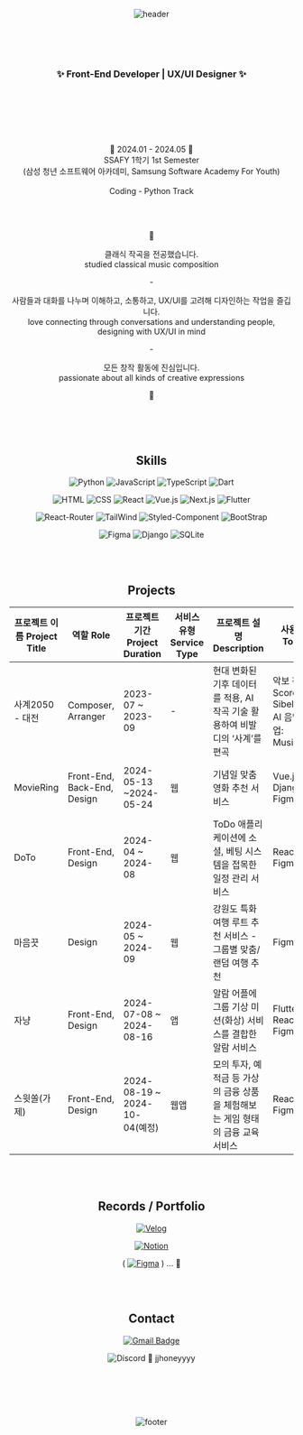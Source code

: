 <div align="center">
  
![header](https://capsule-render.vercel.app/api?type=venom&color=gradient&customColorList=27&height=200&section=header&text=Hi!%20It's%20me,%20Jihyeon&fontSize=40&fontAlignY=40&stroke=37474F)

<br>
<br>
<br>

### :sparkles: Front-End Developer | UX/UI Designer :sparkles:

<br>
<br>
<br>
<br>
<br>

:seedling: 2024.01 - 2024.05 :seedling:
<br>
SSAFY 1학기 1st Semester
<br>
(삼성 청년 소프트웨어 아카데미, Samsung Software Academy For Youth)
<br>
<br>
Coding - Python Track


<br>
<br>

:rabbit:

클래식 작곡을 전공했습니다.
<br>
studied classical music composition

\-

사람들과 대화를 나누며 이해하고, 소통하고, UX/UI를 고려해 디자인하는 작업을 즐깁니다.
<br>
love connecting through conversations and understanding people,
<br>
designing with UX/UI in mind

\-

모든 창작 활동에 진심입니다.
<br>
passionate about all kinds of creative expressions

:rabbit:

<br>
<br>
<br>


## Skills

<div>
  
![Python](	https://img.shields.io/badge/Python-3776AB?style=for-the-badge&logo=python&logoColor=white)
![JavaScript](https://img.shields.io/badge/JavaScript-F7DF1E?style=for-the-badge&logo=JavaScript&logoColor=white)
![TypeScript](https://img.shields.io/badge/TypeScript-007ACC?style=for-the-badge&logo=typescript&logoColor=white)
![Dart](https://img.shields.io/badge/Dart-0175C2?style=for-the-badge&logo=dart&logoColor=white)


</div>

<div>

![HTML](https://img.shields.io/badge/HTML5-E34F26?style=for-the-badge&logo=html5&logoColor=white)
![CSS](https://img.shields.io/badge/CSS3-1572B6?style=for-the-badge&logo=css3&logoColor=white)
![React](https://img.shields.io/badge/React-20232A?style=for-the-badge&logo=react&logoColor=61DAFB)
![Vue.js](https://img.shields.io/badge/Vue.js-35495E?style=for-the-badge&logo=vue.js&logoColor=4FC08D)
![Next.js](https://img.shields.io/badge/Next.js-000?logo=nextdotjs&logoColor=fff&style=for-the-badge)
![Flutter](https://img.shields.io/badge/Flutter-02569B?style=for-the-badge&logo=flutter&logoColor=white)

</div>

<div>

![React-Router](https://img.shields.io/badge/React_Router-CA4245?style=for-the-badge&logo=react-router&logoColor=white)
![TailWind](https://img.shields.io/badge/Tailwind_CSS-38B2AC?style=for-the-badge&logo=tailwind-css&logoColor=white)
![Styled-Component](https://img.shields.io/badge/styled--components-DB7093?style=for-the-badge&logo=styled-components&logoColor=white)
![BootStrap](https://img.shields.io/badge/Bootstrap-563D7C?style=for-the-badge&logo=bootstrap&logoColor=white)

</div>

<div>
  
![Figma](https://img.shields.io/badge/Figma-F24E1E?style=for-the-badge&logo=figma&logoColor=white)
![Django](https://img.shields.io/badge/Django-092E20?style=for-the-badge&logo=django&logoColor=white)
![SQLite](https://img.shields.io/badge/SQLite-07405E?style=for-the-badge&logo=sqlite&logoColor=white)

</div>

<br>
<br>

## Projects

| 프로젝트 이름 Project Title | 역할 Role | 프로젝트 기간 Project Duration | 서비스 유형 Service Type | 프로젝트 설명 Description | 사용 툴 Tools | 관련 링크 Link | 기타 etc |
| --- | --- | --- | --- | --- | --- | --- | --- |
| 사계2050 - 대전 | Composer, Arranger | 2023-07 ~ 2023-09 | - | 현대 변화된 기후 데이터를 적용, AI 작곡 기술 활용하여 비발디의 ‘사계’를 편곡 | 악보 작업 Score: Sibelius AI 음악 작업: MusicGen |  | cowork with KAIST 문화기술대학원 |
| MovieRing | Front-End, Back-End, Design | 2024-05-13 ~2024-05-24 | 웹 | 기념일 맞춤 영화 추천 서비스 | Vue.js, Django, Figma |  | SSAFY 1학기 최종 프로젝트 |
| DoTo | Front-End, Design | 2024-04 ~ 2024-08 | 웹 | ToDo 애플리케이션에 소셜, 베팅 시스템을 접목한 일정 관리 서비스 | React, Figma |  | Front-End 스터디 내 토이 프로젝트 |
| 마음끗 | Design | 2024-05 ~ 2024-09 | 웹 | 강원도 특화 여행 루트 추천 서비스 - 그룹별 맞춤/랜덤 여행 추천 | Figma |  | 관광 데이터 활용 공모전 출품 서비스 |
| 자냥 | Front-End, Design | 2024-07-08 ~ 2024-08-16 | 앱 | 알람 어플에 그룹 기상 미션(화상) 서비스를 결합한 알람 서비스 | Flutter, React, Figma |  | SSAFY 공통 프로젝트 |
| 스윗쏠(가제) | Front-End, Design | 2024-08-19 ~ 2024-10-04(예정) | 웹앱 | 모의 투자, 예적금 등 가상의 금융 상품을 체험해보는 게임 형태의 금융 교육 서비스 | React, Figma |  | SSAFY 특화 프로젝트 |

<br>
<br>

## Records / Portfolio
  
<div>

[![Velog](https://img.shields.io/badge/Velog-20C997?style=for-the-badge&logo=velog&logoColor=white)](https://velog.io/@jjhoneyyyy/)

[![Notion](https://img.shields.io/badge/Notion-000000?style=for-the-badge&logo=notion&logoColor=white)](https://ethereal-asparagus-80b.notion.site/JJHONEYY-0f1dde186db742af8e10275c19edf633?pvs=4)

( [![Figma](https://img.shields.io/badge/Figma-F24E1E?style=for-the-badge&logo=figma&logoColor=white)](https://www.figma.com/@jihyeon4) )
... :construction: 

</div>

<br>
<br>

## Contact

<div>

[![Gmail Badge](https://img.shields.io/badge/Gmail-d14836?style=for-the-badge&logo=Gmail&logoColor=white&link=mailto:jjhoneyyyy@gmail.com)](mailto:jjhoneyyyy@gmail.com)

![Discord](https://img.shields.io/badge/Discord-7289DA?style=for-the-badge&logo=discord&logoColor=white) :purple_heart: jjhoneyyyy

</div>

<br>
<br>
<br>
<br>

![footer](https://capsule-render.vercel.app/api?type=waving&color=gradient&customColorList=27&height=150&section=footer&text=Enjoy%20your%20time%20Here%20!&fontSize=30&fontAlignY=60&animation=twinkling)

</div>

